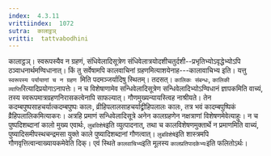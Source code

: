 ```yaml
---
index:  4.3.11
vrittiindex:  1072
sutra:  कालाट्ठञ्
vritti:  tattvabodhini 
---
```


कालाट्ठञ्। स्वरूपस्यैव न ग्रहणं, संधिवेलादिसूत्रेण संधिवेलात्रयोदशीचतुर्दशी--प्रभृतिभ्योऽवृद्धेभ्योऽपि ठञ्वाधनार्थमण्विधानात्। किं तु सर्वेषामपि कालवाचिनां ग्रहणमित्याशयेनाह---कालावाचिभ्य इति। यत्तु `स्वरूपस्य पर्यायाणां च न ग्रहण `मिति पदमञ्जर्यादिषु स्थितम्। तदसत्। `कालिकः संबन्धः`, `कालिकी व्याप्ति`रित्यादिप्रयोगाऽनापत्तेः। न च विशेषाणामेव सन्धिवेलादिसूत्रेण सन्धिवेलादिभ्योऽण्विधानं ज्ञापकमिति वाच्यं, तस्य स्वरूपमात्रग्रहणनिरासकत्वेनापि साफल्यात्। गौणमुख्यन्यायस्त्विह नाश्रीयते। तेन कदम्बपुष्पसाहचर्यात्कदम्बपुष्पः कालः, व्रीहिपलालसाहचर्याद्व्रीहिपलालः कालः, तत्र भवं कादम्बपुष्पिकं व्रैहिपलालिकमित्याकरः। अत्रहि प्रमाणं सन्धिवेलादिसूत्रे अनेन कालग्रहणेन नक्षत्राणां विशेषणमेवेत्याहुः। न च पुष्पदिशब्दानां कालो मुख्य एवार्थः, `लुबविशेषे`इति व्युत्पादनात्, तथा च कालविशेषणमुक्तार्थे न प्रमाणमिति वाच्यं, पुष्यादिसमीपस्थचन्द्रमसा युक्ते काले पुष्यादिशब्दानां गौणत्वात्। `लुबविशेषे`इति शास्त्रमपि गौणवृत्तित्वान्वाख्यायकमेवेति दिक्। एवं स्थिते `कालवाचिभ्य`इति मूलस्य `कालप्रतिपादकेभ्यः`इति फलितोऽर्थः।

